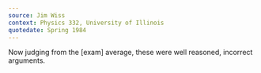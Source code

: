 ```yaml
---
source: Jim Wiss
context: Physics 332, University of Illinois
quotedate: Spring 1984
---
```

Now judging from the [exam] average, these were well reasoned, incorrect arguments.

